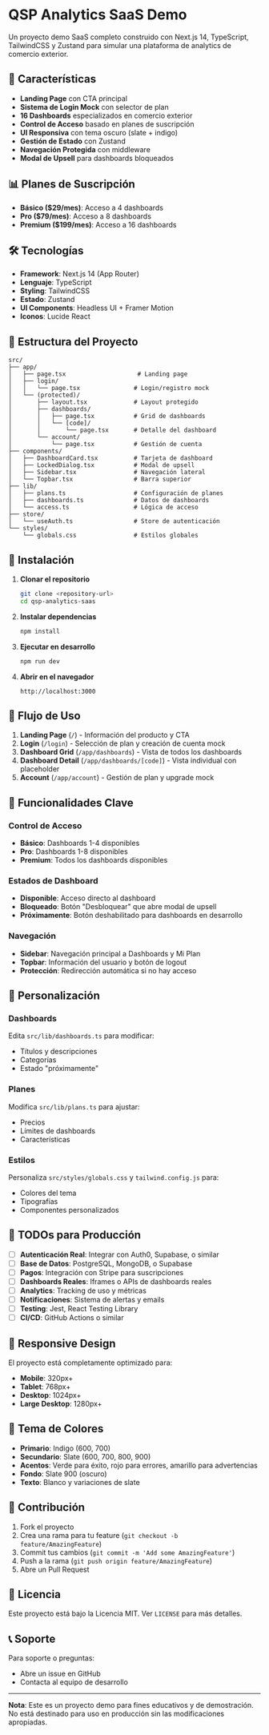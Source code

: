 # QSP Analytics SaaS Demo

Un proyecto demo SaaS completo construido con Next.js 14, TypeScript, TailwindCSS y Zustand para simular una plataforma de analytics de comercio exterior.

## 🚀 Características

- **Landing Page** con CTA principal
- **Sistema de Login Mock** con selector de plan
- **16 Dashboards** especializados en comercio exterior
- **Control de Acceso** basado en planes de suscripción
- **UI Responsiva** con tema oscuro (slate + indigo)
- **Gestión de Estado** con Zustand
- **Navegación Protegida** con middleware
- **Modal de Upsell** para dashboards bloqueados

## 📊 Planes de Suscripción

- **Básico ($29/mes)**: Acceso a 4 dashboards
- **Pro ($79/mes)**: Acceso a 8 dashboards  
- **Premium ($199/mes)**: Acceso a 16 dashboards

## 🛠️ Tecnologías

- **Framework**: Next.js 14 (App Router)
- **Lenguaje**: TypeScript
- **Styling**: TailwindCSS
- **Estado**: Zustand
- **UI Components**: Headless UI + Framer Motion
- **Iconos**: Lucide React

## 📁 Estructura del Proyecto

```
src/
├── app/
│   ├── page.tsx                    # Landing page
│   ├── login/
│   │   └── page.tsx               # Login/registro mock
│   └── (protected)/
│       ├── layout.tsx             # Layout protegido
│       ├── dashboards/
│       │   ├── page.tsx           # Grid de dashboards
│       │   └── [code]/
│       │       └── page.tsx       # Detalle del dashboard
│       └── account/
│           └── page.tsx           # Gestión de cuenta
├── components/
│   ├── DashboardCard.tsx          # Tarjeta de dashboard
│   ├── LockedDialog.tsx           # Modal de upsell
│   ├── Sidebar.tsx                # Navegación lateral
│   └── Topbar.tsx                 # Barra superior
├── lib/
│   ├── plans.ts                   # Configuración de planes
│   ├── dashboards.ts              # Datos de dashboards
│   └── access.ts                  # Lógica de acceso
├── store/
│   └── useAuth.ts                 # Store de autenticación
└── styles/
    └── globals.css                # Estilos globales
```

## 🚀 Instalación

1. **Clonar el repositorio**
   ```bash
   git clone <repository-url>
   cd qsp-analytics-saas
   ```

2. **Instalar dependencias**
   ```bash
   npm install
   ```

3. **Ejecutar en desarrollo**
   ```bash
   npm run dev
   ```

4. **Abrir en el navegador**
   ```
   http://localhost:3000
   ```

## 🔐 Flujo de Uso

1. **Landing Page** (`/`) - Información del producto y CTA
2. **Login** (`/login`) - Selección de plan y creación de cuenta mock
3. **Dashboard Grid** (`/app/dashboards`) - Vista de todos los dashboards
4. **Dashboard Detail** (`/app/dashboards/[code]`) - Vista individual con placeholder
5. **Account** (`/app/account`) - Gestión de plan y upgrade mock

## 🎯 Funcionalidades Clave

### Control de Acceso
- **Básico**: Dashboards 1-4 disponibles
- **Pro**: Dashboards 1-8 disponibles  
- **Premium**: Todos los dashboards disponibles

### Estados de Dashboard
- **Disponible**: Acceso directo al dashboard
- **Bloqueado**: Botón "Desbloquear" que abre modal de upsell
- **Próximamente**: Botón deshabilitado para dashboards en desarrollo

### Navegación
- **Sidebar**: Navegación principal a Dashboards y Mi Plan
- **Topbar**: Información del usuario y botón de logout
- **Protección**: Redirección automática si no hay acceso

## 🔧 Personalización

### Dashboards
Edita `src/lib/dashboards.ts` para modificar:
- Títulos y descripciones
- Categorías
- Estado "próximamente"

### Planes
Modifica `src/lib/plans.ts` para ajustar:
- Precios
- Límites de dashboards
- Características

### Estilos
Personaliza `src/styles/globals.css` y `tailwind.config.js` para:
- Colores del tema
- Tipografías
- Componentes personalizados

## 🚧 TODOs para Producción

- [ ] **Autenticación Real**: Integrar con Auth0, Supabase, o similar
- [ ] **Base de Datos**: PostgreSQL, MongoDB, o Supabase
- [ ] **Pagos**: Integración con Stripe para suscripciones
- [ ] **Dashboards Reales**: Iframes o APIs de dashboards reales
- [ ] **Analytics**: Tracking de uso y métricas
- [ ] **Notificaciones**: Sistema de alertas y emails
- [ ] **Testing**: Jest, React Testing Library
- [ ] **CI/CD**: GitHub Actions o similar

## 📱 Responsive Design

El proyecto está completamente optimizado para:
- **Mobile**: 320px+
- **Tablet**: 768px+
- **Desktop**: 1024px+
- **Large Desktop**: 1280px+

## 🎨 Tema de Colores

- **Primario**: Indigo (600, 700)
- **Secundario**: Slate (600, 700, 800, 900)
- **Acentos**: Verde para éxito, rojo para errores, amarillo para advertencias
- **Fondo**: Slate 900 (oscuro)
- **Texto**: Blanco y variaciones de slate

## 🤝 Contribución

1. Fork el proyecto
2. Crea una rama para tu feature (`git checkout -b feature/AmazingFeature`)
3. Commit tus cambios (`git commit -m 'Add some AmazingFeature'`)
4. Push a la rama (`git push origin feature/AmazingFeature`)
5. Abre un Pull Request

## 📄 Licencia

Este proyecto está bajo la Licencia MIT. Ver `LICENSE` para más detalles.

## 📞 Soporte

Para soporte o preguntas:
- Abre un issue en GitHub
- Contacta al equipo de desarrollo

---

**Nota**: Este es un proyecto demo para fines educativos y de demostración. No está destinado para uso en producción sin las modificaciones apropiadas.
